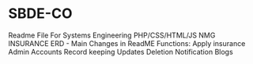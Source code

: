 # SBDE-CO
Readme File For Systems Engineering
PHP/CSS/HTML/JS
NMG INSURANCE
ERD - 
Main Changes in ReadME
Functions:
Apply insurance
Admin Accounts
Record keeping
Updates
Deletion
Notification
Blogs



